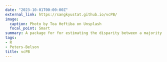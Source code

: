 ```yaml
---
date: "2023-10-01T00:00:00Z"
external_link: https://sangkyustat.github.io/vcPB/
image:
  caption: Photo by Toa Heftiba on Unsplash
  focal_point: Smart
summary: A package for for estimating the disparity between a majority group and minority group based on the extended model of the Peters-Belson method
tags:
- R
- Peters-Belson
title: vcPB
---
```

